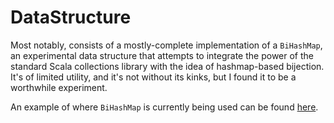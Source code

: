 DataStructure
=============

Most notably, consists of a mostly-complete implementation of a `BiHashMap`, an experimental data structure that attempts to integrate the power of the standard Scala collections library with the idea of hashmap-based bijection.  It's of limited utility, and it's not without its kinks, but I found it to be a worthwhile experiment.

An example of where `BiHashMap` is currently being used can be found [here](https://github.com/TheBizzle/PathFinding/blob/master/PathFindingCore/src/main/org/bizzle/pathfinding/pathingmap/Terrain.scala).
